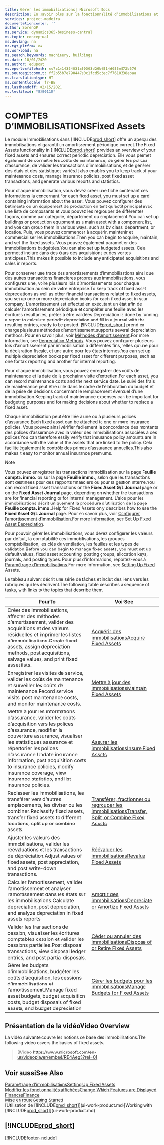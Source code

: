 ```yaml
---
title: Gérer les immobilisations| Microsoft Docs
description: En savoir plus sur la fonctionnalité d’immobilisations et afficher un aperçu de l’utilisation des immobilisations.
services: project-madeira
documentationcenter: ''
author: SorenGP
ms.service: dynamics365-business-central
ms.topic: conceptual
ms.devlang: na
ms.tgt_pltfrm: na
ms.workload: na
ms.search.keywords: machinery, buildings
ms.date: 10/01/2020
ms.author: edupont
ms.openlocfilehash: cc7c1c14384831c50303d26b0514d053e872b876
ms.sourcegitcommit: ff2b55b7e790447e0c1fcd5c2ec7f7610338ebaa
ms.translationtype: HT
ms.contentlocale: fr-BE
ms.lasthandoff: 02/15/2021
ms.locfileid: "5380115"
---
```

# <a name="fixed-assets"></a><span data-ttu-id="e02a4-103">COMPTES D’IMMOBILISATIONS</span><span class="sxs-lookup"><span data-stu-id="e02a4-103">Fixed Assets</span></span>
<span data-ttu-id="e02a4-104">Le module Immobilisations dans [!INCLUDE[prod_short](includes/prod_short.md)] offre un aperçu des immobilisations et garantit un amortissement périodique correct.</span><span class="sxs-lookup"><span data-stu-id="e02a4-104">The Fixed Assets functionality in [!INCLUDE[prod_short](includes/prod_short.md)] provides an overview of your fixed assets and ensures correct periodic depreciation.</span></span> <span data-ttu-id="e02a4-105">Elle vous permet également de connaître les coûts de maintenance, de gérer les polices d’assurance, de valider les transactions d’immobilisations, et de générer des états et des statistiques variés.</span><span class="sxs-lookup"><span data-stu-id="e02a4-105">It also enables you to keep track of your maintenance costs, manage insurance policies, post fixed asset transactions, and generate various reports and statistics.</span></span>

<span data-ttu-id="e02a4-106">Pour chaque immobilisation, vous devez créer une fiche contenant des informations la concernant.</span><span class="sxs-lookup"><span data-stu-id="e02a4-106">For each fixed asset, you must set up a card containing information about the asset.</span></span> <span data-ttu-id="e02a4-107">Vous pouvez configurer des bâtiments ou un équipement de production en tant qu’actif principal avec une liste de composants et vous pouvez les regrouper de différentes façons, comme par catégorie, département ou emplacement.</span><span class="sxs-lookup"><span data-stu-id="e02a4-107">You can set up buildings or production equipment as a main asset with a component list, and you can group them in various ways, such as by class, department, or location.</span></span> <span data-ttu-id="e02a4-108">Puis, vous pouvez commencer à acquérir, maintenir et commercialiser les immobilisations.</span><span class="sxs-lookup"><span data-stu-id="e02a4-108">Then you can begin to acquire, maintain, and sell the fixed assets.</span></span> <span data-ttu-id="e02a4-109">Vous pouvez également paramétrer des immobilisations budgétées.</span><span class="sxs-lookup"><span data-stu-id="e02a4-109">You can also set up budgeted assets.</span></span> <span data-ttu-id="e02a4-110">Cela permet d’inclure dans des états des acquisitions et des ventes anticipées.</span><span class="sxs-lookup"><span data-stu-id="e02a4-110">This makes it possible to include any anticipated acquisitions and sales in reports.</span></span>

<span data-ttu-id="e02a4-111">Pour conserver une trace des amortissements d’immobilisations ainsi que des autres transactions financières propres aux immobilisations, vous configurez une, voire plusieurs lois d’amortissements pour chaque immobilisation au sein de votre entreprise.</span><span class="sxs-lookup"><span data-stu-id="e02a4-111">To keep track of fixed asset depreciations as well as other financial transactions related to fixed assets, you set up one or more depreciation books for each fixed asset in your company.</span></span> <span data-ttu-id="e02a4-112">L’amortissement est effectué en exécutant un état afin de calculer l’amortissement périodique et compléter une feuille avec les écritures résultantes, prêtes à être validées.</span><span class="sxs-lookup"><span data-stu-id="e02a4-112">Depreciation is done by running a report to calculate periodic depreciation and fill in a journal with the resulting entries, ready to be posted.</span></span> [!INCLUDE[prod_short](includes/prod_short.md)] <span data-ttu-id="e02a4-113">prend en charge plusieurs méthodes d’amortissement.</span><span class="sxs-lookup"><span data-stu-id="e02a4-113">supports several depreciation methods.</span></span> <span data-ttu-id="e02a4-114">Pour en savoir plus, voir [Méthodes d’amortissement](fa-depreciation-methods.md).</span><span class="sxs-lookup"><span data-stu-id="e02a4-114">For more information, see [Depreciation Methods](fa-depreciation-methods.md).</span></span> <span data-ttu-id="e02a4-115">Vous pouvez configurer plusieurs lois d’amortissement par immobilisation à différentes fins, telles qu’une pour la déclaration fiscale, et une autre pour les états internes.</span><span class="sxs-lookup"><span data-stu-id="e02a4-115">You can set up multiple depreciation books per fixed asset for different purposes, such as one for tax reporting and another for internal reporting.</span></span>

<span data-ttu-id="e02a4-116">Pour chaque immobilisation, vous pouvez enregistrer des coûts de maintenance et la date de la prochaine visite d’entretien.</span><span class="sxs-lookup"><span data-stu-id="e02a4-116">For each asset, you can record maintenance costs and the next service date.</span></span> <span data-ttu-id="e02a4-117">Le suivi des frais de maintenance peut être utile dans le cadre de l’élaboration du budget et de la prise de décisions concernant le remplacement éventuel d’une immobilisation.</span><span class="sxs-lookup"><span data-stu-id="e02a4-117">Keeping track of maintenance expenses can be important for budgeting purposes and for making decisions about whether to replace a fixed asset.</span></span>

<span data-ttu-id="e02a4-118">Chaque immobilisation peut être liée à une ou à plusieurs polices d’assurance.</span><span class="sxs-lookup"><span data-stu-id="e02a4-118">Each fixed asset can be attached to one or more insurance policies.</span></span> <span data-ttu-id="e02a4-119">Vous pouvez ainsi vérifier facilement la concordance des montants des polices d’assurance avec la valeur des immobilisations associées à ces polices.</span><span class="sxs-lookup"><span data-stu-id="e02a4-119">You can therefore easily verify that insurance policy amounts are in accordance with the value of the assets that are linked to the policy.</span></span> <span data-ttu-id="e02a4-120">Cela facilite également le contrôle des primes d’assurance annuelles.</span><span class="sxs-lookup"><span data-stu-id="e02a4-120">This also makes it easy to monitor annual insurance premiums.</span></span>

> [!NOTE]  
>   <span data-ttu-id="e02a4-121">Vous pouvez enregistrer les transactions immobilisation sur la page **Feuille compta. immo.** ou sur la page **Feuille immo.**, selon que les transactions sont destinées pour des rapports financiers ou pour la gestion interne.</span><span class="sxs-lookup"><span data-stu-id="e02a4-121">You can record fixed asset transactions on the **Fixed Asset G/L Journal** page or on the **Fixed Asset Journal** page, depending on whether the transactions are for financial reporting or for internal management.</span></span> <span data-ttu-id="e02a4-122">L’aide pour les immobilisations décrit uniquement la procédure d’utilisation de la page **Feuille compta. immo.**.</span><span class="sxs-lookup"><span data-stu-id="e02a4-122">Help for Fixed Assets only describes how to use the **Fixed Asset G/L Journal** page.</span></span> <span data-ttu-id="e02a4-123">Pour en savoir plus, voir [Configurer l’amortissement d’immobilisation](fa-how-setup-depreciation.md).</span><span class="sxs-lookup"><span data-stu-id="e02a4-123">For more information, see [Set Up Fixed Asset Depreciation](fa-how-setup-depreciation.md).</span></span>

<span data-ttu-id="e02a4-124">Pour pouvoir gérer les immobilisations, vous devez configurer les valeurs par défaut, la comptabilité des immobilisations, les groupes comptabilisation, les clés de ventilation, les feuilles et les types de validation.</span><span class="sxs-lookup"><span data-stu-id="e02a4-124">Before you can begin to manage fixed assets, you must set up default values, fixed asset accounting, posting groups, allocation keys, journals, and posting types.</span></span> <span data-ttu-id="e02a4-125">Pour plus d’informations, reportez-vous à [Paramétrage d’immobilisations](fa-setup.md).</span><span class="sxs-lookup"><span data-stu-id="e02a4-125">For more information, see [Setting Up Fixed Assets](fa-setup.md).</span></span>

<span data-ttu-id="e02a4-126">Le tableau suivant décrit une série de tâches et inclut des liens vers les rubriques qui les décrivent.</span><span class="sxs-lookup"><span data-stu-id="e02a4-126">The following table describes a sequence of tasks, with links to the topics that describe them.</span></span>

| <span data-ttu-id="e02a4-127">Pour</span><span class="sxs-lookup"><span data-stu-id="e02a4-127">To</span></span> | <span data-ttu-id="e02a4-128">Voir</span><span class="sxs-lookup"><span data-stu-id="e02a4-128">See</span></span> |
| --- | --- |
| <span data-ttu-id="e02a4-129">Créer des immobilisations, affecter des méthodes d’amortissement, valider des acquisitions et des valeurs résiduelles et imprimer les listes d’immobilisations.</span><span class="sxs-lookup"><span data-stu-id="e02a4-129">Create fixed assets, assign depreciation methods, post acquisitions, salvage values, and print fixed asset lists.</span></span> |[<span data-ttu-id="e02a4-130">Acquérir des immobilisations</span><span class="sxs-lookup"><span data-stu-id="e02a4-130">Acquire Fixed Assets</span></span>](fa-how-acquire.md) |
| <span data-ttu-id="e02a4-131">Enregistrer les visites de service, valider les coûts de maintenance et surveiller les coûts de maintenance.</span><span class="sxs-lookup"><span data-stu-id="e02a4-131">Record service visits, post maintenance costs, and monitor maintenance costs.</span></span> |[<span data-ttu-id="e02a4-132">Mettre à jour des immobilisations</span><span class="sxs-lookup"><span data-stu-id="e02a4-132">Maintain Fixed Assets</span></span>](fa-how-maintain.md) |
| <span data-ttu-id="e02a4-133">Mettre à jour les informations d’assurance, valider les coûts d’acquisition vers les polices d’assurance, modifier la couverture assurance, visualiser les statistiques assurance et répertorier les polices d’assurance.</span><span class="sxs-lookup"><span data-stu-id="e02a4-133">Update insurance information, post acquisition costs to insurance policies, modify insurance coverage, view insurance statistics, and list insurance policies.</span></span> |[<span data-ttu-id="e02a4-134">Assurer les immobilisations</span><span class="sxs-lookup"><span data-stu-id="e02a4-134">Insure Fixed Assets</span></span>](fa-how-insure.md) |
| <span data-ttu-id="e02a4-135">Reclasser les immobilisations, les transférer vers d’autres emplacements, les diviser ou les combiner.</span><span class="sxs-lookup"><span data-stu-id="e02a4-135">Reclassify fixed assets, transfer fixed assets to different locations, split up or combine assets.</span></span> |[<span data-ttu-id="e02a4-136">Transférer, fractionner ou regrouper les immobilisations</span><span class="sxs-lookup"><span data-stu-id="e02a4-136">Transfer, Split, or Combine Fixed Assets</span></span>](fa-how-trans-split-combine.md) |
| <span data-ttu-id="e02a4-137">Ajuster les valeurs des immobilisations, valider les réévaluations et les transactions de dépréciation.</span><span class="sxs-lookup"><span data-stu-id="e02a4-137">Adjust values of fixed assets, post appreciation, and post write-down transactions.</span></span> |[<span data-ttu-id="e02a4-138">Réévaluer les immobilisations</span><span class="sxs-lookup"><span data-stu-id="e02a4-138">Revalue Fixed Assets</span></span>](fa-how-revalue.md) |
| <span data-ttu-id="e02a4-139">Calculer l’amortissement, valider l’amortissement et analyser l’amortissement dans les états sur les immobilisations.</span><span class="sxs-lookup"><span data-stu-id="e02a4-139">Calculate depreciation, post depreciation, and  analyze depreciation in fixed assets reports.</span></span> |[<span data-ttu-id="e02a4-140">Amortir des immobilisations</span><span class="sxs-lookup"><span data-stu-id="e02a4-140">Depreciate or Amortize Fixed Assets</span></span>](fa-how-depreciate-amortize.md) |
| <span data-ttu-id="e02a4-141">Valider les transactions de cession, visualiser les écritures comptables cession et valider les cessions partielles.</span><span class="sxs-lookup"><span data-stu-id="e02a4-141">Post disposal transactions, view disposal ledger entries, and post partial disposals.</span></span> |[<span data-ttu-id="e02a4-142">Céder ou annuler des immobilisations</span><span class="sxs-lookup"><span data-stu-id="e02a4-142">Dispose of or Retire Fixed Assets</span></span>](fa-how-dispose-retire.md) |
| <span data-ttu-id="e02a4-143">Gérer les budgets d’immobilisations, budgéter les coûts d’acquisition, les cessions d’immobilisations et l’amortissement.</span><span class="sxs-lookup"><span data-stu-id="e02a4-143">Manage fixed asset budgets, budget acquisition costs, budget disposals of fixed assets, and budget depreciation.</span></span> |[<span data-ttu-id="e02a4-144">Gérer les budgets pour les immobilisations</span><span class="sxs-lookup"><span data-stu-id="e02a4-144">Manage Budgets for Fixed Assets</span></span>](fa-how-manage-budgets.md) |

## <a name="video-overview"></a><span data-ttu-id="e02a4-145">Présentation de la vidéo</span><span class="sxs-lookup"><span data-stu-id="e02a4-145">Video Overview</span></span>
<span data-ttu-id="e02a4-146">La vidéo suivante couvre les notions de base des immobilisations.</span><span class="sxs-lookup"><span data-stu-id="e02a4-146">The following video covers the basics of fixed assets.</span></span>

> [!Video https://www.microsoft.com/en-us/videoplayer/embed/RE4AegS?rel=0]

## <a name="see-also"></a><span data-ttu-id="e02a4-147">Voir aussi</span><span class="sxs-lookup"><span data-stu-id="e02a4-147">See Also</span></span>
[<span data-ttu-id="e02a4-148">Paramétrage d’immobilisations</span><span class="sxs-lookup"><span data-stu-id="e02a4-148">Setting Up Fixed Assets</span></span>](fa-setup.md)  
[<span data-ttu-id="e02a4-149">Modifier les fonctionnalités affichées</span><span class="sxs-lookup"><span data-stu-id="e02a4-149">Change Which Features are Displayed</span></span>](ui-experiences.md)  
[<span data-ttu-id="e02a4-150">Finances</span><span class="sxs-lookup"><span data-stu-id="e02a4-150">Finance</span></span>](finance.md)  
[<span data-ttu-id="e02a4-151">Mise en route</span><span class="sxs-lookup"><span data-stu-id="e02a4-151">Getting Started</span></span>](product-get-started.md)  
<span data-ttu-id="e02a4-152">[Utilisation de [!INCLUDE[prod_short](includes/prod_short.md)]](ui-work-product.md)</span><span class="sxs-lookup"><span data-stu-id="e02a4-152">[Working with [!INCLUDE[prod_short](includes/prod_short.md)]](ui-work-product.md)</span></span>

## [!INCLUDE[prod_short](includes/free_trial_md.md)]  
 


[!INCLUDE[footer-include](includes/footer-banner.md)]